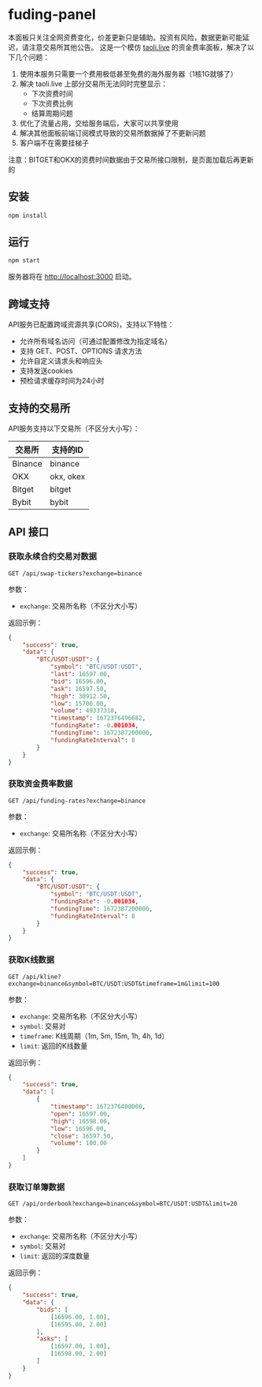# fuding-panel

本面板只关注全网资费变化，价差更新只是辅助。投资有风险，数据更新可能延迟，请注意交易所其他公告。
这是一个模仿 [taoli.live](https://taoli.live) 的资金费率面板，解决了以下几个问题：

1. 使用本服务只需要一个费用极低甚至免费的海外服务器（1核1G就够了）
2. 解决 taoli.live 上部分交易所无法同时完整显示：
   - 下次资费时间
   - 下次资费比例
   - 结算周期问题
3. 优化了流量占用，交给服务端后，大家可以共享使用
4. 解决其他面板前端订阅模式导致的交易所数据掉了不更新问题
5. 客户端不在需要挂梯子

注意：BITGET和OKX的资费时间数据由于交易所接口限制，是页面加载后再更新的

## 安装

```bash
npm install
```

## 运行

```bash
npm start
```

服务器将在 [http://localhost:3000](http://localhost:3000) 启动。

## 跨域支持

API服务已配置跨域资源共享(CORS)，支持以下特性：

- 允许所有域名访问（可通过配置修改为指定域名）
- 支持 GET、POST、OPTIONS 请求方法
- 允许自定义请求头和响应头
- 支持发送cookies
- 预检请求缓存时间为24小时

## 支持的交易所

API服务支持以下交易所（不区分大小写）：

| 交易所 | 支持的ID |
|--------|----------|
| Binance | binance |
| OKX | okx, okex |
| Bitget | bitget |
| Bybit | bybit |

## API 接口

### 获取永续合约交易对数据

```
GET /api/swap-tickers?exchange=binance
```

参数：
- `exchange`: 交易所名称（不区分大小写）

返回示例：
```json
{
    "success": true,
    "data": {
        "BTC/USDT:USDT": {
            "symbol": "BTC/USDT:USDT",
            "last": 16597.00,
            "bid": 16596.00,
            "ask": 16597.50,
            "high": 30912.50,
            "low": 15700.00,
            "volume": 49337318,
            "timestamp": 1672376496682,
            "fundingRate": -0.001034,
            "fundingTime": 1672387200000,
            "fundingRateInterval": 8
        }
    }
}
```

### 获取资金费率数据

```
GET /api/funding-rates?exchange=binance
```

参数：
- `exchange`: 交易所名称（不区分大小写）

返回示例：
```json
{
    "success": true,
    "data": {
        "BTC/USDT:USDT": {
            "symbol": "BTC/USDT:USDT",
            "fundingRate": -0.001034,
            "fundingTime": 1672387200000,
            "fundingRateInterval": 8
        }
    }
}
```

### 获取K线数据

```
GET /api/kline?exchange=binance&symbol=BTC/USDT:USDT&timeframe=1m&limit=100
```

参数：
- `exchange`: 交易所名称（不区分大小写）
- `symbol`: 交易对
- `timeframe`: K线周期（1m, 5m, 15m, 1h, 4h, 1d）
- `limit`: 返回的K线数量

返回示例：
```json
{
    "success": true,
    "data": [
        {
            "timestamp": 1672376400000,
            "open": 16597.00,
            "high": 16598.00,
            "low": 16596.00,
            "close": 16597.50,
            "volume": 100.00
        }
    ]
}
```

### 获取订单簿数据

```
GET /api/orderbook?exchange=binance&symbol=BTC/USDT:USDT&limit=20
```

参数：
- `exchange`: 交易所名称（不区分大小写）
- `symbol`: 交易对
- `limit`: 返回的深度数量

返回示例：
```json
{
    "success": true,
    "data": {
        "bids": [
            [16596.00, 1.00],
            [16595.00, 2.00]
        ],
        "asks": [
            [16597.00, 1.00],
            [16598.00, 2.00]
        ]
    }
}
```

